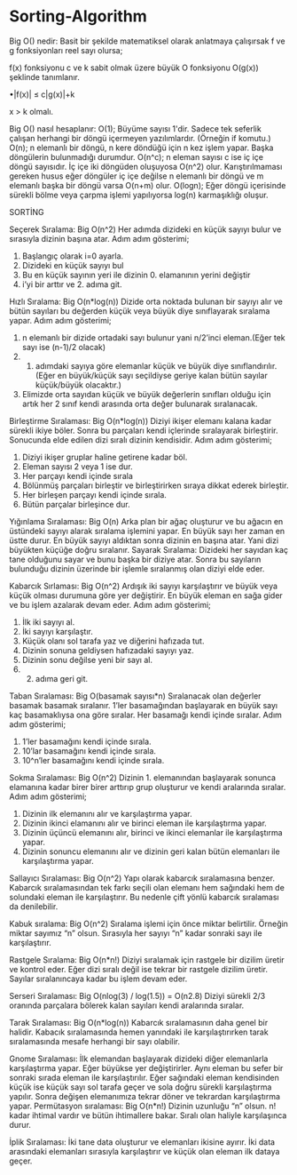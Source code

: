 # Sorting-Algorithm
Big O() nedir:
Basit bir şekilde matematiksel olarak anlatmaya çalışırsak f ve g fonksiyonları reel sayı olursa;

f(x) fonksiyonu c ve k sabit olmak üzere büyük O fonksiyonu O(g(x)) şeklinde tanımlanır.

•|f(x)| ≤ c|g(x)|+k

x > k olmalı.

Big O() nasıl hesaplanır:
O(1);
Büyüme sayısı 1'dir. Sadece tek seferlik çalışan herhangi bir döngü içermeyen yazılımlardır. (Örneğin if komutu.)
O(n);
n elemanlı bir döngü, n kere döndüğü için n kez işlem yapar. Başka döngülerin bulunmadığı durumdur.
O(n^c);
n eleman sayısı c ise iç içe döngü sayısıdır. İç içe iki döngüden oluşuyosa O(n^2) olur. Karıştırılmaması gereken husus eğer döngüler iç içe değilse n elemanlı bir döngü ve m elemanlı başka bir döngü varsa O(n+m) olur.
O(logn);
Eğer döngü içerisinde sürekli bölme veya çarpma işlemi yapılıyorsa log(n) karmaşıklığı oluşur.

SORTİNG

Seçerek Sıralama: Big O(n^2)
Her adımda dizideki en küçük sayıyı bulur ve sırasıyla dizinin başına atar. Adım adım gösterimi;
1)	Başlangıç olarak i=0 ayarla.
2)	Dizideki en küçük sayıyı bul
3)	Bu en küçük sayının yeri ile dizinin 0. elamanının yerini değiştir
4)	i’yi bir arttır ve 2. adıma git.

Hızlı Sıralama: Big O(n*log(n))
Dizide orta noktada bulunan bir sayıyı alır ve bütün sayıları bu değerden küçük veya büyük diye sınıflayarak sıralama yapar. Adım adım gösterimi;
1)	n elemanlı bir dizide ortadaki sayı bulunur yani n/2’inci eleman.(Eğer tek sayı ise (n-1)/2 olacak)
2)	1. adımdaki sayıya göre elemanlar küçük ve büyük diye sınıflandırılır. (Eğer en büyük/küçük sayı seçildiyse geriye kalan bütün sayılar küçük/büyük olacaktır.)
3)	Elimizde orta sayıdan küçük ve büyük değerlerin sınıfları olduğu için artık her 2 sınıf kendi arasında orta değer bulunarak sıralanacak. 

Birleştirme Sıralaması: Big O(n*log(n))
Diziyi ikişer elemanı kalana kadar sürekli ikiye böler. Sonra bu parçaları kendi içlerinde sıralayarak birleştirir. Sonucunda elde edilen dizi sıralı dizinin kendisidir. Adım adım gösterimi;
1)	Diziyi ikişer gruplar haline getirene kadar böl.
2)	Eleman sayısı 2 veya 1 ise dur.
3)	Her parçayı kendi içinde sırala
4)	Bölünmüş parçaları birleştir ve birleştirirken sıraya dikkat ederek birleştir.
5)	Her birleşen parçayı kendi içinde sırala.
6)	Bütün parçalar birleşince dur. 

Yığınlama Sıralaması: Big O(n)
Arka plan bir ağaç oluşturur ve bu ağacın en üstündeki sayıyı alarak sıralama işlemini yapar. En büyük sayı her zaman en üstte durur. En büyük sayıyı aldıktan sonra dizinin en başına atar. Yani dizi büyükten küçüğe doğru sıralanır.
Sayarak Sıralama:
Dizideki her sayıdan kaç tane olduğunu sayar ve bunu başka bir diziye atar. Sonra bu sayıların bulunduğu dizinin üzerinde bir işlemle sıralanmış olan diziyi elde eder.

Kabarcık Sırlaması: Big O(n^2)
Ardışık iki sayıyı karşılaştırır ve büyük veya küçük olması durumuna göre yer değiştirir. En büyük eleman en sağa gider ve bu işlem azalarak devam eder.  Adım adım gösterimi;
1)	İlk iki sayıyı al.
2)	İki sayıyı karşılaştır.
3)	Küçük olanı sol tarafa yaz ve diğerini hafızada tut.
4)	Dizinin sonuna geldiysen hafızadaki sayıyı yaz.
5)	Dizinin sonu değilse yeni bir sayı al.
6)	2. adıma geri git. 

Taban Sıralaması: Big O(basamak sayısı*n)
Sıralanacak olan değerler basamak basamak sıralanır.  1’ler basamağından başlayarak en büyük sayı kaç basamaklıysa ona göre sıralar. Her basamağı kendi içinde sıralar. Adım adım gösterimi;
1)	1’ler basamağını kendi içinde sırala.
2)	10’lar basamağını kendi içinde sırala.
3)	10^n’ler basamağını kendi içinde sırala. 

Sokma Sıralaması: Big O(n^2)
Dizinin 1. elemanından başlayarak sonunca elamanına kadar birer birer arttırıp grup oluşturur ve kendi aralarında sıralar. Adım adım gösterimi;
1)	Dizinin ilk elemanını alır ve karşılaştırma yapar. 
2)	Dizinin ikinci elamanını alır ve birinci eleman ile karşılaştırma yapar.
3)	Dizinin üçüncü elemanını alır, birinci ve ikinci elemanlar ile karşılaştırma yapar.
4)	Dizinin sonuncu elemanını alır ve dizinin geri kalan bütün elemanları ile karşılaştırma yapar. 

Sallayıcı Sıralaması: Big O(n^2)
Yapı olarak kabarcık sıralamasına benzer. Kabarcık sıralamasından tek farkı seçili olan elemanı hem sağındaki hem de solundaki eleman ile karşılaştırır. Bu nedenle çift yönlü kabarcık sıralaması da denilebilir.

Kabuk sıralama: Big O(n^2)
Sıralama işlemi için önce miktar belirtilir. Örneğin miktar sayımız “n” olsun. Sırasıyla her sayıyı “n” kadar sonraki sayı ile karşılaştırır.

Rastgele Sıralama: Big O(n*n!)
Diziyi sıralamak için rastgele bir dizilim üretir ve kontrol eder. Eğer dizi sıralı değil ise tekrar bir rastgele dizilim üretir. Sayılar sıralanıncaya kadar bu işlem devam eder. 

Serseri Sıralaması: Big O(nlog(3) / log(1.5)) = O(n2.8)
Diziyi sürekli 2/3 oranında parçalara bölerek kalan sayıları kendi aralarında sıralar. 

Tarak Sıralaması: Big O(n*log(n))
Kabarcık sıralamasının daha genel bir halidir. Kabacık sıralamasında hemen yanındaki ile karşılaştırırken tarak sıralamasında mesafe herhangi bir sayı olabilir.

Gnome Sıralaması:
İlk elemandan başlayarak dizideki diğer elemanlarla karşılaştırma yapar. Eğer büyükse yer değiştirirler. Aynı eleman bu sefer bir sonraki sırada eleman ile karşılaştırılır. Eğer sağındaki eleman kendisinden küçük ise küçük sayı sol tarafa geçer ve sola doğru sürekli karşılaştırma yapılır. Sonra değişen elemanımıza tekrar döner ve tekrardan karşılaştırma yapar. 
Permütasyon sıralaması: Big O(n*n!)
Dizinin uzunluğu “n” olsun. n! kadar ihtimal vardır ve bütün ihtimallere bakar. Sıralı olan haliyle karşılaşınca durur.

İplik Sıralaması:
İki tane data oluşturur ve elemanları ikisine ayırır. İki data arasındaki elemanları sırasıyla karşılaştırır ve küçük olan eleman ilk dataya geçer. 
